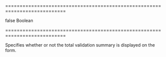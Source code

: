 ===========================================================================
<!--default-->false<!--/default-->
<!--type-->Boolean<!--/type-->
===========================================================================

<!--shortDescription-->
Specifies whether or not the total validation summary is displayed on the form.
<!--/shortDescription-->

<!--fullDescription-->

<!--/fullDescription-->